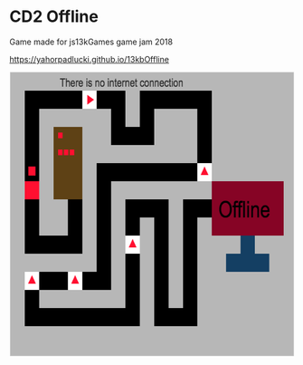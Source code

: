 # CD2 Offline

Game made for js13kGames game jam 2018

https://yahorpadlucki.github.io/13kbOffline

<p align="center">
  <img src="demo.png" alt=""
       width="634" height="505">
</p>
